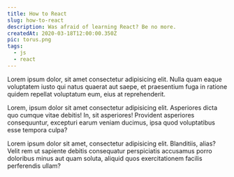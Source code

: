 ```yaml
---
title: How to React
slug: how-to-react
description: Was afraid of learning React? Be no more.
createdAt: 2020-03-18T12:00:00.350Z
pic: torus.png
tags:
  - js
  - react
---
```


Lorem ipsum dolor, sit amet consectetur adipisicing elit. Nulla quam eaque voluptatem iusto qui natus quaerat aut saepe, et praesentium fuga in ratione quidem repellat voluptatum eum, eius at reprehenderit.

Lorem, ipsum dolor sit amet consectetur adipisicing elit. Asperiores dicta quo cumque vitae debitis! In, sit asperiores! Provident asperiores consequuntur, excepturi earum veniam ducimus, ipsa quod voluptatibus esse tempora culpa?

Lorem ipsum dolor sit amet, consectetur adipisicing elit. Blanditiis, alias? Velit rem ut sapiente debitis consequatur perspiciatis accusamus porro doloribus minus aut quam soluta, aliquid quos exercitationem facilis perferendis ullam?
